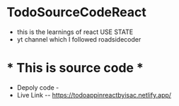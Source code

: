 # TodoSourceCodeReact
- this is the learnings of react USE STATE
- yt channel which I followed roadsidecoder
 # * This is source code * 
- Depoly code -
- Live Link -- https://todoappinreactbyisac.netlify.app/
